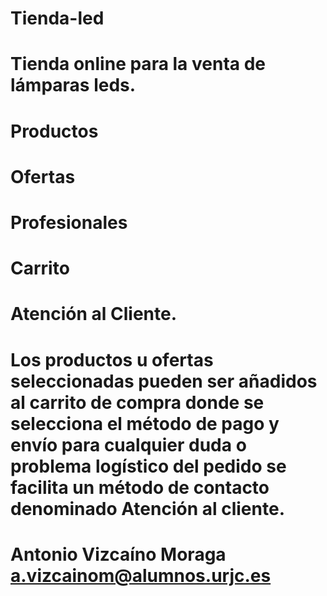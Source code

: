 # Tienda-led
# Tienda online para la venta de lámparas leds.
# Productos
# Ofertas
# Profesionales
# Carrito
# Atención al Cliente.
# Los productos u ofertas seleccionadas pueden ser añadidos al carrito de compra donde se selecciona el método de pago y envío para cualquier duda o problema logístico del pedido se facilita un método de contacto denominado Atención al cliente.

# Antonio Vizcaíno Moraga a.vizcainom@alumnos.urjc.es
